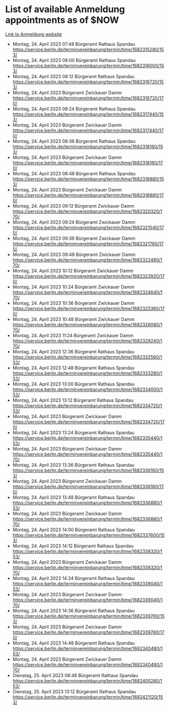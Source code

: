 # List of available Anmeldung appointments as of $NOW
[Link to Anmeldung website](https://service.berlin.de/terminvereinbarung/termin/tag.php?termin=1&anliegen[]=120686&dienstleisterlist=122210,122217,327316,122219,327312,122227,327314,122231,327346,122243,327348,122254,122252,329742,122260,329745,122262,329748,122271,327278,122273,327274,122277,327276,330436,122280,327294,122282,327290,122284,327292,122291,327270,122285,327266,122286,327264,122296,327268,150230,329760,122297,327286,122294,327284,122312,329763,122314,329775,122304,327330,122311,327334,122309,327332,317869,122281,327352,122279,329772,122283,122276,327324,122274,327326,122267,329766,122246,327318,122251,327320,122257,327322,122208,327298,122226,327300&herkunft=http%3A%2F%2Fservice.berlin.de%2Fdienstleistung%2F120686%2F)
- Montag, 24. April 2023 07:48 Bürgeramt Rathaus Spandau https://service.berlin.de/terminvereinbarung/termin/time/1682315280/153/
- Montag, 24. April 2023 08:00 Bürgeramt Rathaus Spandau https://service.berlin.de/terminvereinbarung/termin/time/1682316000/153/
- Montag, 24. April 2023 08:12 Bürgeramt Rathaus Spandau https://service.berlin.de/terminvereinbarung/termin/time/1682316720/153/
- Montag, 24. April 2023  Bürgeramt Zwickauer Damm https://service.berlin.de/terminvereinbarung/termin/time/1682316720/170/
- Montag, 24. April 2023 08:24 Bürgeramt Rathaus Spandau https://service.berlin.de/terminvereinbarung/termin/time/1682317440/153/
- Montag, 24. April 2023  Bürgeramt Zwickauer Damm https://service.berlin.de/terminvereinbarung/termin/time/1682317440/170/
- Montag, 24. April 2023 08:36 Bürgeramt Rathaus Spandau https://service.berlin.de/terminvereinbarung/termin/time/1682318160/153/
- Montag, 24. April 2023  Bürgeramt Zwickauer Damm https://service.berlin.de/terminvereinbarung/termin/time/1682318160/170/
- Montag, 24. April 2023 08:48 Bürgeramt Rathaus Spandau https://service.berlin.de/terminvereinbarung/termin/time/1682318880/153/
- Montag, 24. April 2023  Bürgeramt Zwickauer Damm https://service.berlin.de/terminvereinbarung/termin/time/1682318880/170/
- Montag, 24. April 2023 09:12 Bürgeramt Zwickauer Damm https://service.berlin.de/terminvereinbarung/termin/time/1682320320/170/
- Montag, 24. April 2023 09:24 Bürgeramt Zwickauer Damm https://service.berlin.de/terminvereinbarung/termin/time/1682321040/170/
- Montag, 24. April 2023 09:36 Bürgeramt Zwickauer Damm https://service.berlin.de/terminvereinbarung/termin/time/1682321760/170/
- Montag, 24. April 2023 09:48 Bürgeramt Zwickauer Damm https://service.berlin.de/terminvereinbarung/termin/time/1682322480/170/
- Montag, 24. April 2023 10:12 Bürgeramt Zwickauer Damm https://service.berlin.de/terminvereinbarung/termin/time/1682323920/170/
- Montag, 24. April 2023 10:24 Bürgeramt Zwickauer Damm https://service.berlin.de/terminvereinbarung/termin/time/1682324640/170/
- Montag, 24. April 2023 10:36 Bürgeramt Zwickauer Damm https://service.berlin.de/terminvereinbarung/termin/time/1682325360/170/
- Montag, 24. April 2023 10:48 Bürgeramt Zwickauer Damm https://service.berlin.de/terminvereinbarung/termin/time/1682326080/170/
- Montag, 24. April 2023 11:24 Bürgeramt Zwickauer Damm https://service.berlin.de/terminvereinbarung/termin/time/1682328240/170/
- Montag, 24. April 2023 12:36 Bürgeramt Rathaus Spandau https://service.berlin.de/terminvereinbarung/termin/time/1682332560/153/
- Montag, 24. April 2023 12:48 Bürgeramt Rathaus Spandau https://service.berlin.de/terminvereinbarung/termin/time/1682333280/153/
- Montag, 24. April 2023 13:00 Bürgeramt Rathaus Spandau https://service.berlin.de/terminvereinbarung/termin/time/1682334000/153/
- Montag, 24. April 2023 13:12 Bürgeramt Rathaus Spandau https://service.berlin.de/terminvereinbarung/termin/time/1682334720/153/
- Montag, 24. April 2023  Bürgeramt Zwickauer Damm https://service.berlin.de/terminvereinbarung/termin/time/1682334720/170/
- Montag, 24. April 2023 13:24 Bürgeramt Rathaus Spandau https://service.berlin.de/terminvereinbarung/termin/time/1682335440/153/
- Montag, 24. April 2023  Bürgeramt Zwickauer Damm https://service.berlin.de/terminvereinbarung/termin/time/1682335440/170/
- Montag, 24. April 2023 13:36 Bürgeramt Rathaus Spandau https://service.berlin.de/terminvereinbarung/termin/time/1682336160/153/
- Montag, 24. April 2023  Bürgeramt Zwickauer Damm https://service.berlin.de/terminvereinbarung/termin/time/1682336160/170/
- Montag, 24. April 2023 13:48 Bürgeramt Rathaus Spandau https://service.berlin.de/terminvereinbarung/termin/time/1682336880/153/
- Montag, 24. April 2023  Bürgeramt Zwickauer Damm https://service.berlin.de/terminvereinbarung/termin/time/1682336880/170/
- Montag, 24. April 2023 14:00 Bürgeramt Rathaus Spandau https://service.berlin.de/terminvereinbarung/termin/time/1682337600/153/
- Montag, 24. April 2023 14:12 Bürgeramt Rathaus Spandau https://service.berlin.de/terminvereinbarung/termin/time/1682338320/153/
- Montag, 24. April 2023  Bürgeramt Zwickauer Damm https://service.berlin.de/terminvereinbarung/termin/time/1682338320/170/
- Montag, 24. April 2023 14:24 Bürgeramt Rathaus Spandau https://service.berlin.de/terminvereinbarung/termin/time/1682339040/153/
- Montag, 24. April 2023  Bürgeramt Zwickauer Damm https://service.berlin.de/terminvereinbarung/termin/time/1682339040/170/
- Montag, 24. April 2023 14:36 Bürgeramt Rathaus Spandau https://service.berlin.de/terminvereinbarung/termin/time/1682339760/153/
- Montag, 24. April 2023  Bürgeramt Zwickauer Damm https://service.berlin.de/terminvereinbarung/termin/time/1682339760/170/
- Montag, 24. April 2023 14:48 Bürgeramt Rathaus Spandau https://service.berlin.de/terminvereinbarung/termin/time/1682340480/153/
- Montag, 24. April 2023  Bürgeramt Zwickauer Damm https://service.berlin.de/terminvereinbarung/termin/time/1682340480/170/
- Dienstag, 25. April 2023 08:48 Bürgeramt Rathaus Spandau https://service.berlin.de/terminvereinbarung/termin/time/1682405280/153/
- Dienstag, 25. April 2023 13:12 Bürgeramt Rathaus Spandau https://service.berlin.de/terminvereinbarung/termin/time/1682421120/153/
